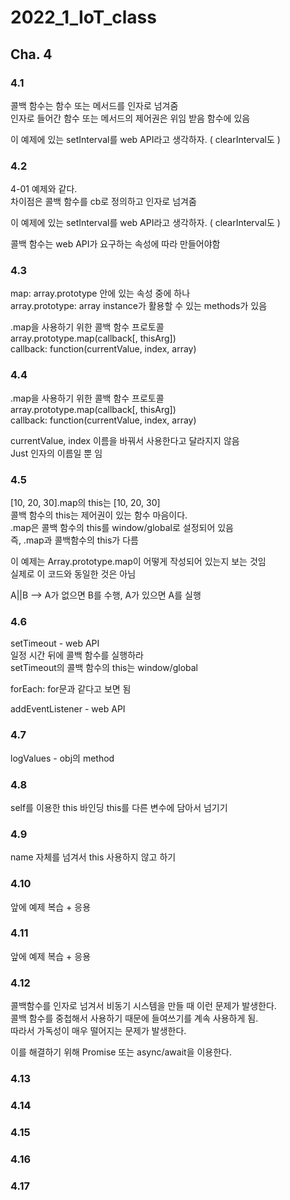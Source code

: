 # 2022_1_IoT_class

## Cha. 4


### 4.1
콜백 함수는 함수 또는 메서드를 인자로 넘겨줌  
인자로 들어간 함수 또는 메서드의 제어권은 위임 받음 함수에 있음  

이 예제에 있는 setInterval를 web API라고 생각하자.  ( clearInterval도 )  


### 4.2 
4-01 예제와 같다.  
차이점은 콜백 함수를 cb로 정의하고 인자로 넘겨줌  

이 예제에 있는 setInterval를 web API라고 생각하자.  ( clearInterval도 )  

콜백 함수는 web API가 요구하는 속성에 따라 만들어야함  


### 4.3
map: array.prototype 안에 있는 속성 중에 하나  
array.prototype: array instance가 활용할 수 있는 methods가 있음  

.map을 사용하기 위한 콜백 함수 프로토콜   
array.prototype.map(callback[, thisArg])  
callback: function(currentValue, index, array)  

### 4.4
.map을 사용하기 위한 콜백 함수 프로토콜   
array.prototype.map(callback[, thisArg])  
callback: function(currentValue, index, array)  
 
currentValue, index 이름을 바꿔서 사용한다고 달라지지 않음  
Just 인자의 이름일 뿐 임  

### 4.5
[10, 20, 30].map의 this는 [10, 20, 30]  
콜백 함수의 this는 제어권이 있는 함수 마음이다.  
.map은 콜백 함수의 this를 window/global로 설정되어 있음   
즉, .map과 콜백함수의 this가 다름  

이 예제는 Array.prototype.map이 어떻게 작성되어 있는지 보는 것임  
실제로 이 코드와 동일한 것은 아님  

A||B  --> A가 없으면 B를 수행, A가 있으면 A를 실행  

### 4.6
setTimeout - web API  
일정 시간 뒤에 콜백 함수를 실행하라  
setTimeout의 콜백 함수의 this는 window/global  

forEach: for문과 같다고 보면 됨  

addEventListener - web API  

### 4.7
logValues - obj의 method


### 4.8
self를 이용한 this 바인딩
this를 다른 변수에 담아서 넘기기

### 4.9
name 자체를 넘겨서 this 사용하지 않고 하기

### 4.10
앞에 예제 복습 + 응용

### 4.11
앞에 예제 복습 + 응용

### 4.12
콜백함수를 인자로 넘겨서 비동기 시스템을 만들 때 이런 문제가 발생한다.  
콜백 함수를 중첩해서 사용하기 때문에 들여쓰기를 계속 사용하게 됨.  
따라서 가독성이 매우 떨어지는 문제가 발생한다.  

이를 해결하기 위해 Promise 또는 async/await을 이용한다.   

### 4.13


### 4.14


### 4.15


### 4.16


### 4.17
